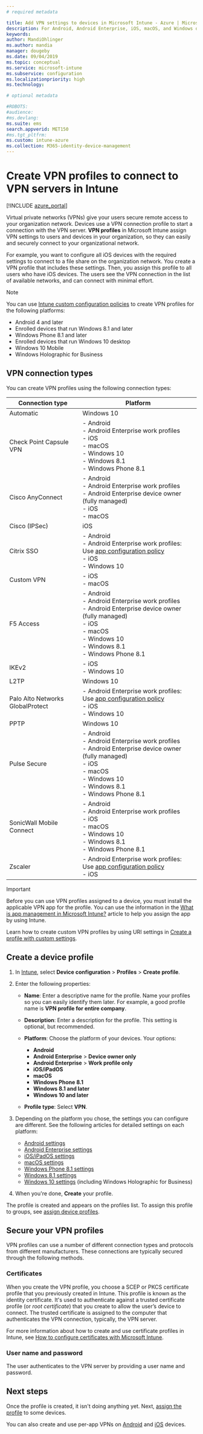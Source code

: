 ```yaml
---
# required metadata

title: Add VPN settings to devices in Microsoft Intune - Azure | Microsoft Docs
description: For Android, Android Enterprise, iOS, macOS, and Windows devices, use built-in settings to create virtual private network (VPN) connections in Microsoft Intune.
keywords:
author: MandiOhlinger
ms.author: mandia
manager: dougeby
ms.date: 09/04/2019
ms.topic: conceptual
ms.service: microsoft-intune
ms.subservice: configuration
ms.localizationpriority: high
ms.technology:

# optional metadata

#ROBOTS:
#audience:
#ms.devlang:
ms.suite: ems
search.appverid: MET150
#ms.tgt_pltfrm:
ms.custom: intune-azure
ms.collection: M365-identity-device-management
---
```


# Create VPN profiles to connect to VPN servers in Intune

[!INCLUDE [azure_portal](../includes/azure_portal.md)]

Virtual private networks (VPNs) give your users secure remote access to your organization network. Devices use a VPN connection profile to start a connection with the VPN server. **VPN profiles** in Microsoft Intune assign VPN settings to users and devices in your organization, so they can easily and securely connect to your organizational network.

For example, you want to configure all iOS devices with the required settings to connect to a file share on the organization network. You create a VPN profile that includes these settings. Then, you assign this profile to all users who have iOS devices. The users see the VPN connection in the list of available networks, and can connect with minimal effort.

> [!NOTE]
> You can use [Intune custom configuration policies](custom-settings-configure.md) to create VPN profiles for the following platforms:
>
> * Android 4 and later
> * Enrolled devices that run Windows 8.1 and later
> * Windows Phone 8.1 and later
> * Enrolled devices that run Windows 10 desktop
> * Windows 10 Mobile
> * Windows Holographic for Business

## VPN connection types

You can create VPN profiles using the following connection types:

|Connection type|Platform|
|-|-|
|Automatic|Windows 10|
|Check Point Capsule VPN|- Android<br/>- Android Enterprise work profiles<br/>- iOS<br/>- macOS<br/>- Windows 10<br/>- Windows 8.1<br/>- Windows Phone 8.1|
|Cisco AnyConnect|- Android<br/>- Android Enterprise work profiles<br/>- Android Enterprise device owner (fully managed)<br/>- iOS<br/>- macOS|
|Cisco (IPSec)|iOS|
|Citrix SSO|- Android<br/>- Android Enterprise work profiles: Use [app configuration policy](../apps/app-configuration-policies-use-android.md)<br/>- iOS<br/>- Windows 10|
|Custom VPN|- iOS<br/>- macOS|
|F5 Access|- Android<br/>- Android Enterprise work profiles<br/>- Android Enterprise device owner (fully managed)<br/>- iOS<br/>- macOS<br/>- Windows 10<br/>- Windows 8.1<br/>- Windows Phone 8.1|
|IKEv2| - iOS<br/>- Windows 10|
|L2TP|Windows 10|
|Palo Alto Networks GlobalProtect|- Android Enterprise work profiles: Use [app configuration policy](../apps/app-configuration-policies-use-android.md)<br/>- iOS<br/>- Windows 10|
|PPTP|Windows 10|
|Pulse Secure|- Android<br/>- Android Enterprise work profiles<br/>- Android Enterprise device owner (fully managed)<br/>- iOS<br/>- macOS<br/>- Windows 10<br/>- Windows 8.1<br/>- Windows Phone 8.1|
|SonicWall Mobile Connect|- Android<br/>- Android Enterprise work profiles<br/>- iOS<br/>- macOS<br/>- Windows 10<br/>- Windows 8.1<br/>- Windows Phone 8.1|
|Zscaler|- Android Enterprise work profiles: Use [app configuration policy](../apps/app-configuration-policies-use-android.md)<br/>- iOS|

> [!IMPORTANT]
> Before you can use VPN profiles assigned to a device, you must install the applicable VPN app for the profile. You can use the information in the [What is app management in Microsoft Intune?](../apps/app-management.md) article to help you assign the app by using Intune.  

Learn how to  create custom VPN profiles by using URI settings in [Create a profile with custom settings](custom-settings-configure.md).

## Create a device profile

1. In [Intune](https://go.microsoft.com/fwlink/?linkid=2090973), select **Device configuration** > **Profiles** > **Create profile**.
2. Enter the following properties:

    - **Name**: Enter a descriptive name for the profile. Name your profiles so you can easily identify them later. For example, a good profile name is **VPN profile for entire company**.
    - **Description**: Enter a description for the profile. This setting is optional, but recommended.
    - **Platform**: Choose the platform of your devices. Your options:

      - **Android**
      - **Android Enterprise** > **Device owner only**
      - **Android Enterprise** > **Work profile only**
      - **iOS/iPadOS**
      - **macOS**
      - **Windows Phone 8.1**
      - **Windows 8.1 and later**
      - **Windows 10 and later**

    - **Profile type**: Select **VPN**.

3. Depending on the platform you chose, the settings you can configure are different. See the following articles for detailed settings on each platform:

    - [Android settings](vpn-settings-android.md)
    - [Android Enterprise settings](vpn-settings-android-enterprise.md)
    - [iOS/iPadOS settings](vpn-settings-ios.md)
    - [macOS settings](vpn-settings-macos.md)
    - [Windows Phone 8.1 settings](vpn-settings-windows-phone-8-1.md)
    - [Windows 8.1 settings](vpn-settings-windows-8-1.md)
    - [Windows 10 settings](vpn-settings-windows-10.md) (including Windows Holographic for Business)

4. When you're done, **Create** your profile.

The profile is created and appears on the profiles list. To assign this profile to groups, see [assign device profiles](device-profile-assign.md).

## Secure your VPN profiles

VPN profiles can use a number of different connection types and protocols from different manufacturers. These connections are typically secured through the following methods.

### Certificates

When you create the VPN profile, you choose a SCEP or PKCS certificate profile that you previously created in Intune. This profile is known as the identity certificate. It's used to authenticate against a trusted certificate profile (or *root certificate*) that you create to allow the user’s device to connect. The trusted certificate is assigned to the computer that authenticates the VPN connection, typically, the VPN server.

For more information about how to create and use certificate profiles in Intune, see [How to configure certificates with Microsoft Intune](../protect/certificates-configure.md).

### User name and password

The user authenticates to the VPN server by providing a user name and password.

## Next steps

Once the profile is created, it isn't doing anything yet. Next, [assign the profile](device-profile-assign.md) to some devices.

You can also create and use per-app VPNs on [Android](android-pulse-secure-per-app-vpn.md) and [iOS](vpn-setting-configure-per-app.md) devices.
